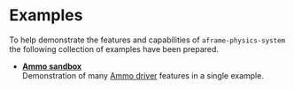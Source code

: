 # Examples

To help demonstrate the features and capabilities of `aframe-physics-system`
the following collection of examples have been prepared.

- [**Ammo sandbox**](ammo.html)  
  Demonstration of many [Ammo driver](../AmmoDriver.md) features in a single
  example.

